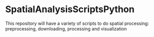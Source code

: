 # SpatialAnalysisScriptsPython
This repository will have a variety of scripts to do spatial processing: preprocessing, downloading, processing and visualization

